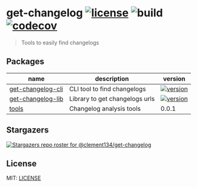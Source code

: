 # get-changelog [![license](https://img.shields.io/npm/l/get-changelog?style=flat-square)](/LICENSE) ![build](https://img.shields.io/github/workflow/status/Clement134/get-changelog/Node.js%20CI?style=flat-square) [![codecov](https://img.shields.io/codecov/c/github/Clement134/get-changelog?style=flat-square)](https://codecov.io/gh/Clement134/get-changelog)

> Tools to easily find changelogs

## Packages

| name                                              | description                    | version                                                                                                                          |
| ------------------------------------------------- | ------------------------------ | -------------------------------------------------------------------------------------------------------------------------------- |
| [get-changelog-cli](./packages/get-changelog-cli) | CLI tool to find changelogs    | [![version](https://img.shields.io/npm/v/get-changelog-cli?style=flat-square)](https://www.npmjs.com/package/get-changelog-cli)  |
| [get-changelog-lib](./packages/get-changelog-lib) | Library to get changelogs urls | [![version](https://img.shields.io/npm/v/get-changelog-lib?style=flat-square) ](https://www.npmjs.com/package/get-changelog-lib) |
| [tools](./packages/tools) | Changelog analysis tools | 0.0.1 |

## Stargazers

[![Stargazers repo roster for @clement134/get-changelog](https://reporoster.com/stars/clement134/get-changelog)](https://github.com/clement134/get-changelog/stargazers)

## License

MIT: [LICENSE](/LICENSE)
